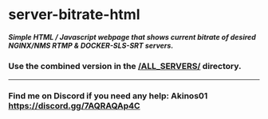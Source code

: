 # server-bitrate-html
##### Simple HTML / Javascript webpage that shows current bitrate of desired NGINX/NMS RTMP & DOCKER-SLS-SRT servers.

### Use the combined version in the [/ALL_SERVERS/](https://github.com/Akinos01/server-bitrate-html/tree/master/ALL_SERVERS) directory.

---

### Find me on Discord if you need any help: Akinos01 https://discord.gg/7AQRAQAp4C
